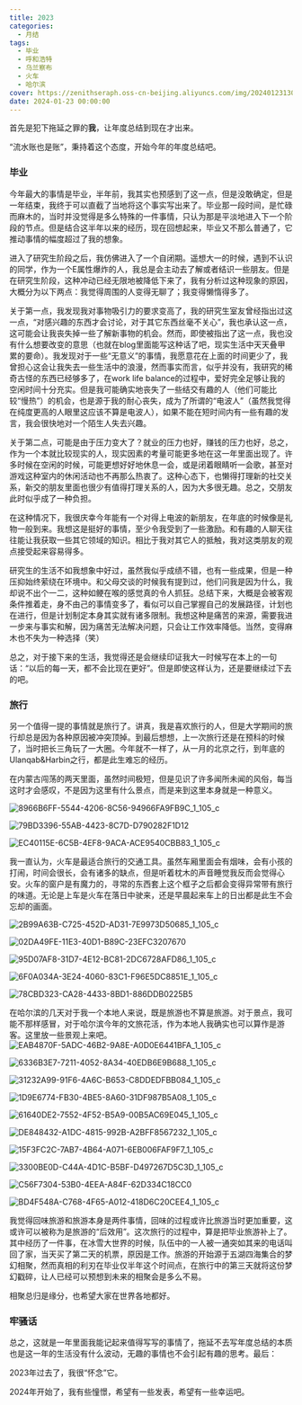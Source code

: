 ```yaml
---
title: 2023
categories:
  - 月结
tags:
  - 毕业
  - 呼和浩特
  - 乌兰察布
  - 火车
  - 哈尔滨
cover: https://zenithseraph.oss-cn-beijing.aliyuncs.com/img/202401231302447.jpeg
date: 2024-01-23 00:00:00
---
```


首先是犯下拖延之罪的**我**，让年度总结到现在才出来。

“流水账也是账”，秉持着这个态度，开始今年的年度总结吧。

### 毕业

今年最大的事情是毕业，半年前，我其实也预感到了这一点，但是没敢确定，但是一年结束，我终于可以直截了当地将这个事实写出来了。毕业那一段时间，是忙碌而麻木的，当时并没觉得是多么特殊的一件事情，只认为那是平淡地进入下一个阶段的节点。但是结合这半年以来的经历，现在回想起来，毕业又不那么普通了，它推动事情的幅度超过了我的想象。

进入了研究生阶段之后，我仿佛进入了一个自闭期。遥想大一的时候，遇到不认识的同学，作为一个E属性爆炸的人，我总是会主动去了解或者结识一些朋友。但是在研究生阶段，这种冲动已经无限地被降低下来了，我有分析过这种现象的原因，大概分为以下两点：我觉得周围的人变得无聊了；我变得懒惰得多了。

关于第一点，我发现我对事物吸引力的要求变高了，我的研究生室友曾经指出过这一点，“对感兴趣的东西才会讨论，对于其它东西丝毫不关心”，我也承认这一点，这可能会让我丧失掉一些了解新事物的机会。然而，即使被指出了这一点，我也没有什么想要改变的意思（也就在blog里面能写这种话了吧，现实生活中天天叠甲累的要命）。我发现对于一些“无意义”的事情，我愿意花在上面的时间更少了，我曾担心这会让我失去一些生活中的浪漫，然而事实而言，似乎并没有，我研究的稀奇古怪的东西已经够多了，在work life balance的过程中，爱好完全足够让我的空闲时间十分充实。但是我可能确实地丧失了一些结交有趣的人（他们可能比较“慢热”）的机会，也是源于我的耐心丧失，成为了所谓的“电波人”（虽然我觉得在纯度更高的人眼里这应该不算是电波人），如果不能在短时间内有一些有趣的发言，我会很快地对一个陌生人失去兴趣。

关于第二点，可能是由于压力变大了？就业的压力也好，赚钱的压力也好，总之，作为一个本就比较现实的人，现实因素的考量可能更多地在这一年里面出现了。许多时候在空闲的时候，可能更想好好地休息一会，或是闭着眼睛听一会歌，甚至对游戏这种室内的休闲活动也不再那么热衷了。这种心态下，也懒得打理新的社交关系，新交的朋友里面也很少有值得打理关系的人，因为大多很无趣。总之，交朋友此时似乎成了一种负担。

在这种情况下，我很庆幸今年能有一个对得上电波的新朋友，在年底的时候像是礼物一般到来。我想这是挺好的事情，至少令我受到了一些激励。和有趣的人聊天往往能让我获取一些其它领域的知识。相比于我对其它人的抵触，我对这类朋友的观点接受起来容易得多。

研究生的生活不如我想象中好过，虽然我似乎成绩不错，也有一些成果，但是一种压抑始终萦绕在环境中。和父母交谈的时候我有提到过，他们问我是因为什么，我却说不出个一二，这种如鲠在喉的感觉真的令人抓狂。总结下来，大概是会被客观条件推着走，身不由己的事情变多了，看似可以自己掌握自己的发展路径，计划也在进行，但是计划制定本身其实就有诸多限制。我想这种是痛苦的来源，需要我进一步来与事实和解，因为痛苦无法解决问题，只会让工作效率降低。当然，变得麻木也不失为一种选择（笑）

总之，对于接下来的生活，我觉得还是会继续印证我大一时候写在本上的一句话：“以后的每一天，都不会比现在更好”。但是即使这样认为，还是要继续过下去的吧。

### 旅行

另一个值得一提的事情就是旅行了。讲真，我是喜欢旅行的人，但是大学期间的旅行却总是因为各种原因被冲突顶掉。到最后想想，上一次旅行还是在预科的时候了，当时把长三角玩了一大圈。今年就不一样了，从一月的北京之行，到年底的Ulanqab&Harbin之行，都是此生难忘的经历。

在内蒙古闯荡的两天里面，虽然时间极短，但是见识了许多闻所未闻的风俗，每当这时才会感叹，不是因为这里有什么景点，而是来到这里本身就是一种意义。

![8966B6FF-5544-4206-8C56-94966FA9FB9C_1_105_c](https://zenithseraph.oss-cn-beijing.aliyuncs.com/img/202401231509938.jpeg)

![79BD3396-55AB-4423-8C7D-D790282F1D12](https://zenithseraph.oss-cn-beijing.aliyuncs.com/img/202401231507179.jpeg)

![EC40115E-6C5B-4EF8-9ACA-ACE9540CBB83_1_105_c](https://zenithseraph.oss-cn-beijing.aliyuncs.com/img/202401231507197.jpeg)

我一直认为，火车是最适合旅行的交通工具。虽然车厢里面会有烟味，会有小孩的打闹，时间会很长，会有诸多的缺点，但是听着枕木的声音睡觉我反而会觉得心安。火车的窗户是有魔力的，寻常的东西套上这个框子之后都会变得异常带有旅行的味道。无论是上车是火车在落日中驶来，还是早晨起来车上的日出都是此生不会忘却的画面。

![2B99A63B-C725-452D-AD31-7E9973D50685_1_105_c](https://zenithseraph.oss-cn-beijing.aliyuncs.com/img/202401231508664.jpeg)

![02DA49FE-11E3-40D1-B89C-23EFC3207670](https://zenithseraph.oss-cn-beijing.aliyuncs.com/img/202401231507026.jpeg)

![95D07AF8-31D7-4E12-BC81-2DC6728AFD86_1_105_c](https://zenithseraph.oss-cn-beijing.aliyuncs.com/img/202401231508128.jpeg)

![6F0A034A-3E24-4060-83C1-F96E5DC8851E_1_105_c](https://zenithseraph.oss-cn-beijing.aliyuncs.com/img/202401231507164.jpeg)

![78CBD323-CA28-4433-8BD1-886DDB0225B5](https://zenithseraph.oss-cn-beijing.aliyuncs.com/img/202401231508963.jpeg)

在哈尔滨的几天对于我一个本地人来说，既是旅游也不算是旅游。对于景点，我可能不那样感冒，对于哈尔滨今年的文旅花活，作为本地人我确实也可以算作是游客。这里放一些景观上来吧。![EAB4870F-5ADC-46B2-9A8E-A0D0E6441BFA_1_105_c](https://zenithseraph.oss-cn-beijing.aliyuncs.com/img/202401231513728.jpeg)

![6336B3E7-7211-4052-8A34-40EDB6E9B688_1_105_c](https://zenithseraph.oss-cn-beijing.aliyuncs.com/img/202401231513747.jpeg)

![31232A99-91F6-4A6C-B653-C8DDEDFBB084_1_105_c](https://zenithseraph.oss-cn-beijing.aliyuncs.com/img/202401231513760.jpeg)

![1D9E6774-FB30-4BE5-8A60-31DF987B5A08_1_105_c](https://zenithseraph.oss-cn-beijing.aliyuncs.com/img/202401231513769.jpeg)

![61640DE2-7552-4F52-B5A9-00B5AC69E045_1_105_c](https://zenithseraph.oss-cn-beijing.aliyuncs.com/img/202401231513779.jpeg)

![DE848432-A1DC-4815-992B-A2BFF8567232_1_105_c](https://zenithseraph.oss-cn-beijing.aliyuncs.com/img/202401231513798.jpeg)

![15F3FC2C-7AB7-4B64-A071-6EB006FAF9F7_1_105_c](https://zenithseraph.oss-cn-beijing.aliyuncs.com/img/202401231513191.jpeg)

![3300BE0D-C44A-4D1C-B5BF-D497267D5C3D_1_105_c](https://zenithseraph.oss-cn-beijing.aliyuncs.com/img/202401231513228.jpeg)

![C56F7304-53B0-4EEA-A84F-62D334C18CC0](https://zenithseraph.oss-cn-beijing.aliyuncs.com/img/202401231513245.jpeg)

![BD4F548A-C768-4F65-A012-418D6C20CEE4_1_105_c](https://zenithseraph.oss-cn-beijing.aliyuncs.com/img/202401231513543.jpeg)

我觉得回味旅游和旅游本身是两件事情，回味的过程或许比旅游当时更加重要，这或许可以被称为是旅游的“后效用”。这次旅行的过程中，算是把毕业旅游补上了。其中经历了一件事，在冰雪大世界的时候，队伍中的一人被一通突如其来的电话叫回了家，当天买了第二天的机票，原因是工作。旅游的开始源于五湖四海集合的梦幻相聚，然而真相的利刃在毕业仅半年这个时间点，在旅行中的第三天就将这份梦幻戳碎，让人已经可以预想到未来的相聚会是多么不易。

相聚总归是缘分，也希望大家在世界各地都好。

### 牢骚话

总之，这就是一年里面我能记起来值得写写的事情了，拖延不去写年度总结的本质也是这一年的生活没有什么波动，无趣的事情也不会引起有趣的思考。最后：

2023年过去了，我很“怀念”它。

2024年开始了，我有些憧憬，希望有一些发表，希望有一些幸运吧。

